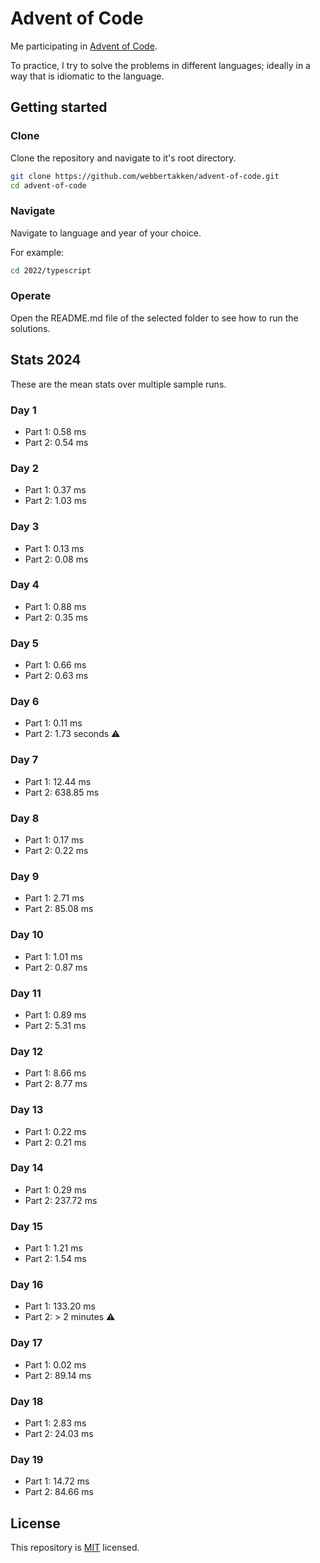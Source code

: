 # Advent of Code

Me participating in [Advent of Code](https://adventofcode.com/2024/about).

To practice, I try to solve the problems in different languages; 
ideally in a way that is idiomatic to the language.

## Getting started

### Clone

Clone the repository and navigate to it's root directory.

```bash
git clone https://github.com/webbertakken/advent-of-code.git
cd advent-of-code
```

### Navigate

Navigate to language and year of your choice.

For example:

```bash
cd 2022/typescript
```

### Operate

Open the README.md file of the selected folder to see how to run the solutions.

## Stats 2024

These are the mean stats over multiple sample runs.

### Day 1

- Part 1: 0.58 ms
- Part 2: 0.54 ms

### Day 2

- Part 1: 0.37 ms
- Part 2: 1.03 ms

### Day 3

- Part 1: 0.13 ms
- Part 2: 0.08 ms

### Day 4

- Part 1: 0.88 ms
- Part 2: 0.35 ms

### Day 5

- Part 1: 0.66 ms
- Part 2: 0.63 ms

### Day 6

- Part 1: 0.11 ms
- Part 2: 1.73 seconds ⚠️

### Day 7

- Part 1: 12.44 ms
- Part 2: 638.85 ms

### Day 8

- Part 1: 0.17 ms
- Part 2: 0.22 ms

### Day 9

- Part 1: 2.71 ms
- Part 2: 85.08 ms

### Day 10

- Part 1: 1.01 ms
- Part 2: 0.87 ms

### Day 11

- Part 1: 0.89 ms
- Part 2: 5.31 ms

### Day 12

- Part 1: 8.66 ms
- Part 2: 8.77 ms

### Day 13

- Part 1: 0.22 ms
- Part 2: 0.21 ms

### Day 14

- Part 1: 0.29 ms
- Part 2: 237.72 ms

### Day 15

- Part 1: 1.21 ms
- Part 2: 1.54 ms

### Day 16

- Part 1: 133.20 ms
- Part 2: > 2 minutes ⚠️ 

### Day 17

- Part 1: 0.02 ms
- Part 2: 89.14 ms

### Day 18

- Part 1: 2.83 ms
- Part 2: 24.03 ms

### Day 19

- Part 1: 14.72 ms
- Part 2: 84.66 ms

## License

This repository is [MIT](./LICENSE) licensed.
